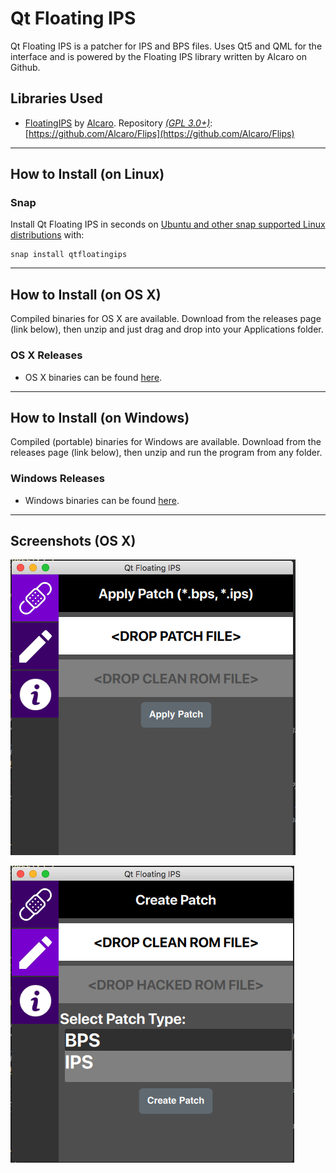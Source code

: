 # Qt Floating IPS

Qt Floating IPS is a patcher for IPS and BPS files. Uses Qt5 and QML for the interface and is powered by the Floating IPS library written by Alcaro on Github.

## Libraries Used
+ [FloatingIPS](https://github.com/Alcaro/Flips) by [Alcaro](https://github.com/Alcaro). Repository [*(GPL 3.0+)*](https://raw.githubusercontent.com/Alcaro/Flips/master/COPYING.gpl3): [https://github.com/Alcaro/Flips](https://github.com/Alcaro/Flips)
---
## How to Install (on Linux)
### Snap

Install Qt Floating IPS in seconds on [Ubuntu and other snap supported Linux 
distributions](https://snapcraft.io/docs/core/install) with:

    snap install qtfloatingips

---
## How to Install (on OS X)
Compiled binaries for OS X are available. Download from the releases page (link below), then unzip and just drag and drop into your Applications folder.

### OS X Releases
+ OS X binaries can be found [here](https://github.com/covarianttensor/Flips/releases/tag/1.0).
---
## How to Install (on Windows)
Compiled (portable) binaries for Windows are available. Download from the releases page (link below), then unzip and run the program from any folder.

### Windows Releases
+ Windows binaries can be found [here](https://github.com/covarianttensor/Flips/releases/tag/1.0).
---

## Screenshots (OS X)
![Alt text](/docs/sc1.png?raw=true "Running on OS X")

![Alt text](/docs/sc2.png?raw=true "Running on OS X")
